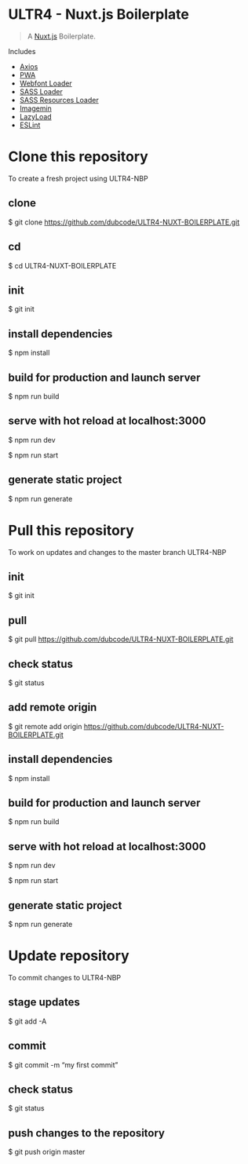 # ULTR4 - Nuxt.js Boilerplate

> A [Nuxt.js](https://nuxtjs.org/) Boilerplate. 

Includes 

 - [Axios](https://axios.nuxtjs.org/)
 - [PWA](https://pwa.nuxtjs.org/)
 - [Webfont Loader](https://www.npmjs.com/package/nuxt-webfontloader)
 - [SASS Loader](https://nuxtjs.org/faq/pre-processors/)
 - [SASS Resources Loader](https://www.npmjs.com/package/nuxt-sass-resources-loader)
 - [Imagemin](https://www.npmjs.com/package/nuxt-imagemin)
 - [LazyLoad](https://github.com/hilongjw/vue-lazyload)
 - [ESLint](https://github.com/hilongjw/vue-lazyload)
 
#
#
# Clone this repository
To create a fresh project using ULTR4-NBP

## clone
$ git clone https://github.com/dubcode/ULTR4-NUXT-BOILERPLATE.git

## cd
$ cd ULTR4-NUXT-BOILERPLATE

## init
$ git init

## install dependencies
$ npm install

## build for production and launch server
$ npm run build

## serve with hot reload at localhost:3000
$ npm run dev

$ npm run start

## generate static project
$ npm run generate

#
#
# Pull this repository
To work on updates and changes to the master branch ULTR4-NBP

## init
$ git init

## pull
$ git pull https://github.com/dubcode/ULTR4-NUXT-BOILERPLATE.git

## check status
$ git status

## add remote origin
$ git remote add origin https://github.com/dubcode/ULTR4-NUXT-BOILERPLATE.git

## install dependencies
$ npm install

## build for production and launch server
$ npm run build

## serve with hot reload at localhost:3000
$ npm run dev

$ npm run start

## generate static project
$ npm run generate

#
#
# Update repository
To commit changes to ULTR4-NBP

## stage updates
$ git add -A

## commit
$ git commit -m “my first commit”

## check status
$ git status

## push changes to the repository
$ git push origin master
